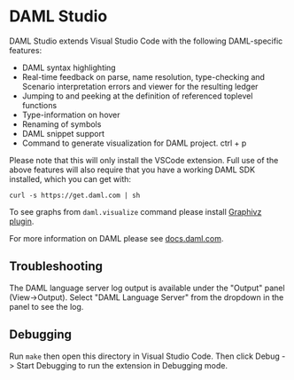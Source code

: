 # DAML Studio

DAML Studio extends Visual Studio Code with the following DAML-specific
features:

- DAML syntax highlighting
- Real-time feedback on parse, name resolution, type-checking and
  Scenario interpretation errors and viewer for the resulting ledger
- Jumping to and peeking at the definition of referenced toplevel functions
- Type-information on hover
- Renaming of symbols
- DAML snippet support
- Command to generate visualization for DAML project. ctrl + p

Please note that this will only install the VSCode extension. Full use of the
above features will also require that you have a working DAML SDK installed,
which you can get with:

```
curl -s https://get.daml.com | sh
```

To see graphs from `daml.visualize` command please install [Graphivz plugin](https://marketplace.visualstudio.com/items?itemName=EFanZh.graphviz-preview).

For more information on DAML please see [docs.daml.com](https://docs.daml.com).

## Troubleshooting

The DAML language server log output is available under the "Output" panel
(View->Output). Select "DAML Language Server" from the dropdown in the panel
to see the log.

## Debugging

Run `make` then open this directory in Visual Studio Code. Then click Debug ->
Start Debugging to run the extension in Debugging mode.
